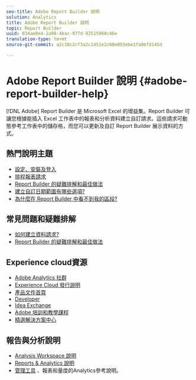 ```yaml
---
seo-title: Adobe Report Builder 說明
solution: Analytics
title: Adobe Report Builder 說明
topic: Report Builder
uuid: 034ae0e4-2a98-4bac-977d-92515960c46e
translation-type: tm+mt
source-git-commit: a2c38c2cf3a2c1451e2c60e003ebe1fa9bfd145d

---
```



# Adobe Report Builder 說明 {#adobe-report-builder-help}

[!DNL Adobe] Report Builder 是 Microsoft Excel 的增益集。Report Builder 可讓您根據能插入 Excel 工作表中的報表和分析資料建立自訂請求。這些請求可動態參考工作表中的儲存格，而您可以更新及自訂 Report Builder 展示資料的方式。

<!-- >>[!IMPORTANT]
>
>Update your installation of Report Builder to the latest version. This update is a pre-requisite for running the Analytics user ID migration to the Admin Console, beginning in April 2018.
>
>See [Analytics User Migration to the Admin Console](https://marketing.adobe.com/resources/help/en_US/experience-cloud/admin-console/analytics-migration/) for migration information.

>[!IMPORTANT]
>
>Due to the end of support for TLS 1.0, we recommended that Adobe Report Builder (ARB) users download ARB v5.6.21 prior to September 13, 2018. After that date, prior versions of ARB will not be supported. -->

<!-- Tutorial goes here -->

## 熱門說明主題

* [設定、安裝及登入](setup/login.md)
* [排程報表請求](schedule-report-requests.md)
* [Report Builder 的疑難排解和最佳做法](troubleshoot.md)
* [建立自訂日期範圍有哪些選項?](data-requests/configuring-report-dates/c-customized-date-expressions/t-customized-date-expressions.md)
* [為什麼在 Report Builder 中看不到我的區段?](data-requests/segmentation.md)

## 常見問題和疑難排解

* [如何建立資料請求?](data-requests/t-create-a-data-request.md)
* [Report Builder 的疑難排解和最佳做法](troubleshoot.md)

## Experience cloud資源

* [Adobe Analytics 社群](https://helpx.adobe.com/marketing-cloud/analytics.html)
* [Experience Cloud 發行說明](https://marketing.adobe.com/resources/help/en_US/whatsnew/index.html#Current%20Release%20Notes)
* [產品文件首頁](https://marketing.adobe.com/resources/help/en_US/home/index.html)
* [Developer](https://marketing.adobe.com/resources/help/en_US/home/index.html#Developer)
* [Idea Exchange](https://ideas.omniture.com/t5/Adobe-Idea-Exchange-for-Omniture/idb-p/IdeaExchange3)
* [Adobe 培訓和教學課程](https://helpx.adobe.com/learning.html?promoid=KAUDK)
* [精選解決方案中心](https://www.omniture.com/en/products/online_business_optimization)

## 報告與分析說明

* [Analysis Workspace 說明](https://marketing.adobe.com/resources/help/en_US/analytics/analysis-workspace/)
* [Reports &amp; Analytics 說明](https://marketing.adobe.com/resources/help/en_US/sc/user/index.html)
* [管理工具](https://marketing.adobe.com/resources/help/en_US/reference/index.html) 、報表和量度的Analytics參考說明。